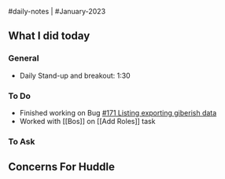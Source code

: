 #daily-notes | #January-2023

## What I did today

### General

- Daily Stand-up and breakout: 1:30

### To Do
- Finished working on Bug [#171 Listing exporting giberish data](https://github.com/resonate-dev/saturn/issues/171)
- Worked with [[Bos]] on [[Add Roles]] task

### To Ask


## Concerns For Huddle

